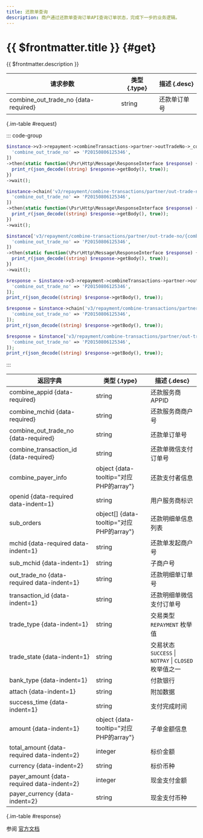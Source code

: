 ```yaml
---
title: 还款单查询
description: 商户通过还款单查询订单API查询订单状态，完成下一步的业务逻辑。
---
```


# {{ $frontmatter.title }} {#get}

{{ $frontmatter.description }}

| 请求参数 | 类型 {.type} | 描述 {.desc}
| --- | --- | ---
| combine_out_trade_no {data-required} | string | 还款单订单号

{.im-table #request}

::: code-group

```php [异步纯链式]
$instance->v3->repayment->combineTransactions->partner->outTradeNo->_combine_out_trade_no_->getAsync([
  'combine_out_trade_no' => 'P20150806125346',
])
->then(static function(\Psr\Http\Message\ResponseInterface $response) {
  print_r(json_decode((string) $response->getBody(), true));
})
->wait();
```

```php [异步声明式]
$instance->chain('v3/repayment/combine-transactions/partner/out-trade-no/{combine_out_trade_no}')->getAsync([
  'combine_out_trade_no' => 'P20150806125346',
])
->then(static function(\Psr\Http\Message\ResponseInterface $response) {
  print_r(json_decode((string) $response->getBody(), true));
})
->wait();
```

```php [异步属性式]
$instance['v3/repayment/combine-transactions/partner/out-trade-no/{combine_out_trade_no}']->getAsync([
  'combine_out_trade_no' => 'P20150806125346',
])
->then(static function(\Psr\Http\Message\ResponseInterface $response) {
  print_r(json_decode((string) $response->getBody(), true));
})
->wait();
```

```php [同步纯链式]
$response = $instance->v3->repayment->combineTransactions->partner->outTradeNo->_combine_out_trade_no_->get([
  'combine_out_trade_no' => 'P20150806125346',
]);
print_r(json_decode((string) $response->getBody(), true));
```

```php [同步声明式]
$response = $instance->chain('v3/repayment/combine-transactions/partner/out-trade-no/{combine_out_trade_no}')->get([
  'combine_out_trade_no' => 'P20150806125346',
]);
print_r(json_decode((string) $response->getBody(), true));
```

```php [同步属性式]
$response = $instance['v3/repayment/combine-transactions/partner/out-trade-no/{combine_out_trade_no}']->get([
  'combine_out_trade_no' => 'P20150806125346',
]);
print_r(json_decode((string) $response->getBody(), true));
```

:::

| 返回字典 | 类型 {.type} | 描述 {.desc}
| --- | --- | ---
| combine_appid {data-required} | string | 还款服务商APPID
| combine_mchid {data-required} | string | 还款服务商商户号
| combine_out_trade_no {data-required} | string | 还款单订单号
| combine_transaction_id {data-required} | string | 还款单微信支付订单号
| combine_payer_info | object {data-tooltip="对应PHP的array"} | 还款支付者信息
| openid {data-required data-indent=1} | string | 用户服务商标识
| sub_orders | object[] {data-tooltip="对应PHP的array"} | 还款明细单信息列表
| mchid {data-required data-indent=1} | string | 还款单发起商户号
| sub_mchid {data-indent=1} | string | 子商户号
| out_trade_no {data-required data-indent=1} | string | 还款明细单订单号
| transaction_id {data-indent=1} | string | 还款明细单微信支付订单号
| trade_type {data-indent=1} | string | 交易类型<br/>`REPAYMENT` 枚举值
| trade_state {data-indent=1} | string | 交易状态<br/>`SUCCESS` \| `NOTPAY` \| `CLOSED` 枚举值之一
| bank_type {data-indent=1} | string | 付款银行
| attach {data-indent=1} | string | 附加数据
| success_time {data-indent=1} | string | 支付完成时间
| amount {data-indent=1} | object {data-tooltip="对应PHP的array"} | 子单金额信息
| total_amount {data-required data-indent=2} | integer | 标价金额
| currency {data-indent=2} | string | 标价币种
| payer_amount {data-required data-indent=2} | integer | 现金支付金额
| payer_currency {data-indent=2} | string | 现金支付币种

{.im-table #response}

参阅 [官方文档](https://pay.weixin.qq.com/doc/v3/partner/4015124483)
